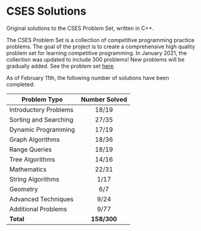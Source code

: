 # CSES Solutions

Original solutions to the CSES Problem Set, written in C++.

The CSES Problem Set is a collection of competitive programming practice problems. The goal of the project is to create a comprehensive high quality problem set for learning competitive programming. In January 2021, the collection was updated to include 300 problems! New problems will be gradually added. See the problem set [here](https://cses.fi/problemset/).

As of February 11th, the following number of solutions have been completed:

| Problem Type          | Number Solved |
|-----------------------|:-------------:|
| Introductory Problems |     18/19     |
| Sorting and Searching |     27/35     |
| Dynamic Programming   |     17/19     |
| Graph Algorithms      |     18/36     |
| Range Queries         |     18/19     |
| Tree Algorithms       |     14/16     |
| Mathematics           |     22/31     |
| String Algorithms     |      1/17     |
| Geometry              |      6/7      |
| Advanced Techniques   |      9/24     |
| Additional Problems   |      9/77     |
| **Total**             |  **158/300**  |
